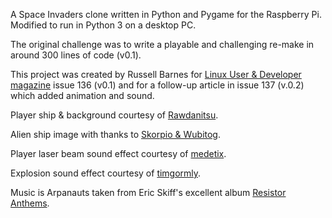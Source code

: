 A Space Invaders clone written in Python and Pygame for the Raspberry Pi. Modified to run in Python 3 on a desktop PC.

The original challenge was to write a playable and challenging re-make in around 300 lines of code (v0.1). 

This project was created by Russell Barnes for [Linux User & Developer magazine](http://linuxuser.co.uk) issue 136 (v0.1) and for a follow-up article in issue 137 (v.0.2) which added animation and sound.

Player ship & background courtesy of [Rawdanitsu](http://opengameart.org/users/rawdanitsu).

Alien ship image with thanks to [Skorpio & Wubitog](http://opengameart.org/content/3-spaceships).

Player laser beam sound effect courtesy of [medetix](www.freesound.org/people/medetix).

Explosion sound effect courtesy of [timgormly](www.freesound.org/people/timgormly).

Music is Arpanauts taken from Eric Skiff's excellent album [Resistor Anthems](http://freemusicarchive.org/music/eric_skiff).
